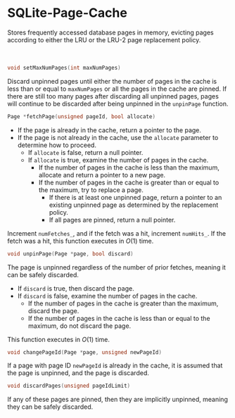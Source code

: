 # SQLite-Page-Cache
Stores frequently accessed database pages in memory, evicting pages according to either the LRU or the LRU-2 page replacement policy.
<br>
<br>
<br>
```cpp
void setMaxNumPages(int maxNumPages)
```

Discard unpinned pages until either the number of pages in the cache is less than or equal to `maxNumPages` or all the pages in the cache are pinned. If there are still too many pages after discarding all unpinned pages, pages will continue to be discarded after being unpinned in the `unpinPage` function.

```cpp
Page *fetchPage(unsigned pageId, bool allocate)
```

- If the page is already in the cache, return a pointer to the page.
- If the page is not already in the cache, use the `allocate` parameter to determine how to proceed.
	- If `allocate` is false, return a null pointer.
	- If `allocate` is true, examine the number of pages in the cache.
		- If the number of pages in the cache is less than the maximum, allocate and return a pointer to a new page.
		- If the number of pages in the cache is greater than or equal to the maximum, try to replace a page.
			- If there is at least one unpinned page, return a pointer to an existing unpinned page as determined by the replacement policy.
			- If all pages are pinned, return a null pointer.

Increment `numFetches_`, and if the fetch was a hit, increment `numHits_`. If the fetch was a hit, this function executes in $O(1)$ time.

```cpp
void unpinPage(Page *page, bool discard)
```

The page is unpinned regardless of the number of prior fetches, meaning it can be safely discarded.

- If `discard` is true, then discard the page.
- If `discard` is false, examine the number of pages in the cache.
	- If the number of pages in the cache is greater than the maximum, discard the page.
	- If the number of pages in the cache is less than or equal to the maximum, do not discard the page.

This function executes in $O(1)$ time.

```cpp
void changePageId(Page *page, unsigned newPageId)
```

If a page with page ID `newPageId` is already in the cache, it is assumed that the page is unpinned, and the page is discarded.

```cpp
void discardPages(unsigned pageIdLimit)
```

If any of these pages are pinned, then they are implicitly unpinned, meaning they can be safely discarded.
